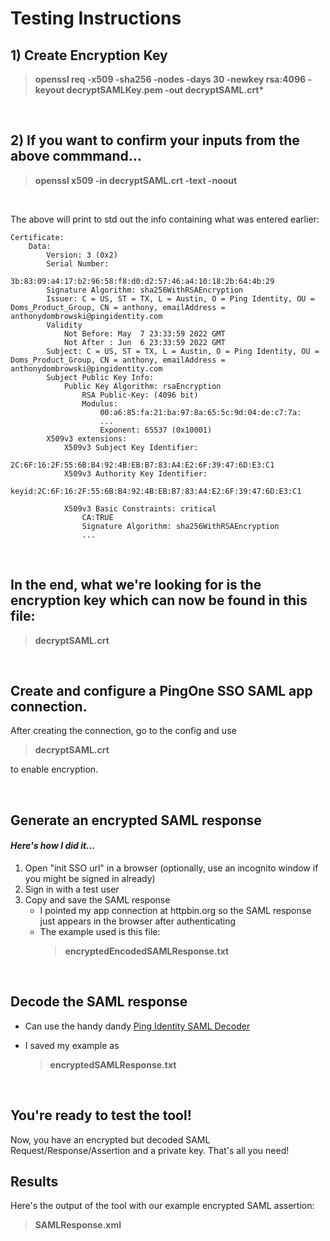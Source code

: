 # Testing Instructions

## 1) Create Encryption Key

> **openssl req -x509 -sha256 -nodes -days 30 -newkey rsa:4096 -keyout
> decryptSAMLKey.pem -out decryptSAML.crt\***

</br>

## 2) If you want to confirm your inputs from the above commmand...

> **openssl x509 -in decryptSAML.crt -text -noout**

</br>

The above will print to std out the info containing what was entered earlier:

```
Certificate:
    Data:
        Version: 3 (0x2)
        Serial Number:
            3b:83:09:a4:17:b2:96:58:f8:d0:d2:57:46:a4:10:18:2b:64:4b:29
        Signature Algorithm: sha256WithRSAEncryption
        Issuer: C = US, ST = TX, L = Austin, O = Ping Identity, OU = Doms_Product_Group, CN = anthony, emailAddress = anthonydombrowski@pingidentity.com
        Validity
            Not Before: May  7 23:33:59 2022 GMT
            Not After : Jun  6 23:33:59 2022 GMT
        Subject: C = US, ST = TX, L = Austin, O = Ping Identity, OU = Doms_Product_Group, CN = anthony, emailAddress = anthonydombrowski@pingidentity.com
        Subject Public Key Info:
            Public Key Algorithm: rsaEncryption
                RSA Public-Key: (4096 bit)
                Modulus:
                    00:a6:85:fa:21:ba:97:8a:65:5c:9d:04:de:c7:7a:
                    ...
                    Exponent: 65537 (0x10001)
        X509v3 extensions:
            X509v3 Subject Key Identifier:
                2C:6F:16:2F:55:6B:B4:92:4B:EB:B7:83:A4:E2:6F:39:47:6D:E3:C1
            X509v3 Authority Key Identifier:
                keyid:2C:6F:16:2F:55:6B:B4:92:4B:EB:B7:83:A4:E2:6F:39:47:6D:E3:C1

            X509v3 Basic Constraints: critical
                CA:TRUE
                Signature Algorithm: sha256WithRSAEncryption
                ...
```

</br>

## In the end, what we're looking for is the encryption key which can now be found in this file:

> **decryptSAML.crt**

</br>

## Create and configure a PingOne SSO SAML app connection.

After creating the connection, go to the config and use

> **decryptSAML.crt**

to enable encryption.

</br>

## Generate an encrypted SAML response

#### _Here's how I did it..._

1. Open "init SSO url" in a browser (optionally, use an incognito window if you
   might be signed in already)
2. Sign in with a test user
3. Copy and save the SAML response
   - I pointed my app connection at httpbin.org so the SAML response just
     appears in the browser after authenticating
   - The example used is this file:
     > **encryptedEncodedSAMLResponse.txt**

</br>

## Decode the SAML response

- Can use the handy dandy
  [Ping Identity SAML Decoder](https://developer.pingidentity.com/en/tools/saml-decoder.html)
- I saved my example as

  > **encryptedSAMLResponse.txt**

</br>

## You're ready to test the tool!

Now, you have an encrypted but decoded SAML Request/Response/Assertion and a
private key. That's all you need!

## Results

Here's the output of the tool with our example encrypted SAML assertion:

> **SAMLResponse.xml**
